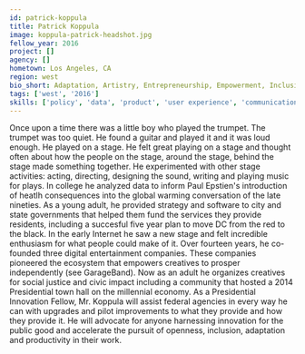 ```yaml
---
id: patrick-koppula
title: Patrick Koppula
image: koppula-patrick-headshot.jpg
fellow_year: 2016
project: []
agency: []
hometown: Los Angeles, CA
region: west
bio_short: Adaptation, Artistry, Entrepreneurship, Empowerment, Inclusion, Innovation, Productivity, Prosperity, Science, Systems & Virtue
tags: ['west', '2016']
skills: ['policy', 'data', 'product', 'user experience', 'communications', 'business development', 'digital']
---
```


Once upon a time there was a little boy who played the trumpet. The trumpet was too quiet. He found a guitar and played it and it was loud enough. He played on a stage. He felt great playing on a stage and thought often about how the people on the stage, around the stage, behind the stage made something together. He experimented with other stage activities: acting, directing, designing the sound, writing and playing music for plays. In college he analyzed data to inform Paul Epstien's introduction of heatlh consequences into the global warming conversation of the late nineties. As a young adult, he provided strategy and software to city and state governments that helped them fund the services they provide residents, including a succesful five year plan to move DC from the red to the black. In the early Internet he saw a new stage and felt incredible enthusiasm for what people could make of it. Over fourteen years, he co-founded three digital entertainment companies. These companies pioneered the ecosystem that empowers creatives to prosper independently (see GarageBand). Now as an adult he organizes creatives for social justice and civic impact including a community that hosted a 2014 Presidential town hall on the millennial economy. As a Presidential Innovation Fellow, Mr. Koppula will assist federal agencies in every way he can with upgrades and pilot improvements to what they provide and how they provide it. He will advocate for anyone harnessing innovation for the public good and accelerate the pursuit of openness, inclusion, adaptation and productivity in their work.
